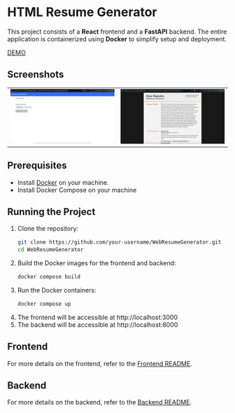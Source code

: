 # HTML Resume Generator

This project consists of a **React** frontend and a **FastAPI** backend. The entire application is containerized using **Docker** to simplify setup and deployment.

[DEMO](http://ec2-16-171-22-107.eu-north-1.compute.amazonaws.com:3000/)

## Screenshots
<table>
  <tr>
    <td style="text-align:center;">
      <img src="screenshots/home.png" alt="Home" width="600" />
    </td>
    <td style="text-align:center;">
      <img src="screenshots/resume.png" alt="Resume" width="600" />
    </td>
  </tr>
</table>

## Prerequisites

- Install [Docker](https://docs.docker.com/get-docker/) on your machine.
- Install Docker Compose on your machine

## Running the Project

1. Clone the repository:
   ```bash
   git clone https://github.com/your-username/WebResumeGenerator.git
   cd WebResumeGenerator
   ```
2. Build the Docker images for the frontend and backend:
    ```bash
    docker compose build
    ```
3. Run the Docker containers:
    ```bash
    docker compose up
    ```
4. The frontend will be accessible at http://localhost:3000
5. The backend will be accessible at http://localhost:8000

## Frontend
For more details on the frontend, refer to the [Frontend README]().

## Backend
For more details on the backend, refer to the [Backend README]().
